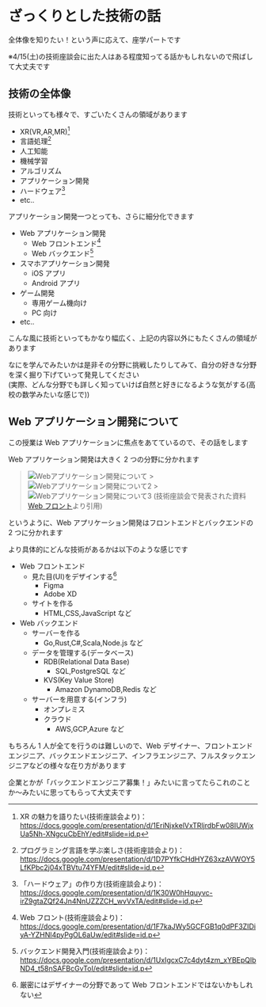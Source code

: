# ざっくりとした技術の話

全体像を知りたい！という声に応えて、座学パートです

※4/15(土)の技術座談会に出た人はある程度知ってる話かもしれないので飛ばして大丈夫です

## 技術の全体像

技術といっても様々で、すごいたくさんの領域があります

- XR(VR,AR,MR)[^1]
- 言語処理[^2]
- 人工知能
- 機械学習
- アルゴリズム
- アプリケーション開発
- ハードウェア[^3]
- etc..

アプリケーション開発一つとっても、さらに細分化できます

- Web アプリケーション開発
  - Web フロントエンド[^4]
  - Web バックエンド[^5]
- スマホアプリケーション開発
  - iOS アプリ
  - Android アプリ
- ゲーム開発
  - 専用ゲーム機向け
  - PC 向け
- etc..

こんな風に技術といってもかなり幅広く、上記の内容以外にもたくさんの領域があります

なにを学んでみたいかは是非その分野に挑戦したりしてみて、自分の好きな分野を深く掘り下げていって発見してください  
(実際、どんな分野でも詳しく知っていけば自然と好きになるような気がする(高校の数学みたいな感じで))

## Web アプリケーション開発について

この授業は Web アプリケーションに焦点をあてているので、その話をします

Web アプリケーション開発は大きく 2 つの分野に分かれます

> ![Webアプリケーション開発について](/img/practical-programming/first/lec02/about-web-application.png) > ![Webアプリケーション開発について2](/img/practical-programming/first/lec02/about-web-application2.png) > ![Webアプリケーション開発について3](/img/practical-programming/first/lec02/about-web-application3.png)
> (技術座談会で発表された資料[Web フロント](https://docs.google.com/presentation/d/1F7kaJWy5GCFGB1q0dPF3ZIDiyA-YZHNl4pyPgOL6aUw/edit#slide=id.p)より引用)

というように、Web アプリケーション開発はフロントエンドとバックエンドの 2 つに分かれます

より具体的にどんな技術があるかは以下のような感じです

- Web フロントエンド
  - 見た目(UI)をデザインする[^6]
    - Figma
    - Adobe XD
  - サイトを作る
    - HTML,CSS,JavaScript など
- Web バックエンド
  - サーバーを作る
    - Go,Rust,C#,Scala,Node.js など
  - データを管理する(データベース)
    - RDB(Relational Data Base)
      - SQL,PostgreSQL など
    - KVS(Key Value Store)
      - Amazon DynamoDB,Redis など
  - サーバーを用意する(インフラ)
    - オンプレミス
    - クラウド
      - AWS,GCP,Azure など

もちろん 1 人が全てを行うのは難しいので、Web デザイナー、フロントエンドエンジニア、バックエンドエンジニア、インフラエンジニア、フルスタックエンジニアなどの様々な在り方があります

企業とかが「バックエンドエンジニア募集！」みたいに言ってたらこれのことか〜みたいに思ってもらって大丈夫です

[^1]: XR の魅力を語りたい(技術座談会より)：https://docs.google.com/presentation/d/1EriNjxkelVxTRljrdbFw08IUWjxUa5Nh-XNgcuCbEhY/edit#slide=id.p
[^2]: プログラミング言語を学ぶ楽しさ(技術座談会より)：https://docs.google.com/presentation/d/1D7PYfkCHdHYZ63xzAVWOY5LfKPbc2j04xTBVtu74YFM/edit#slide=id.p
[^3]: 「ハードウェア」の作り方(技術座談会より)：https://docs.google.com/presentation/d/1K30W0hHquyvc-irZ9gtaZQf24Jn4NnUZZZCH_wvVxTA/edit#slide=id.p
[^4]: Web フロント(技術座談会より)：https://docs.google.com/presentation/d/1F7kaJWy5GCFGB1q0dPF3ZIDiyA-YZHNl4pyPgOL6aUw/edit#slide=id.p
[^5]: バックエンド開発入門(技術座談会より)：https://docs.google.com/presentation/d/1UxIgcxC7c4dyt4zm_xYBEpQlbND4_t58nSAFBcGvToI/edit#slide=id.p
[^6]: 厳密にはデザイナーの分野であって Web フロントエンドではないかもしれない
